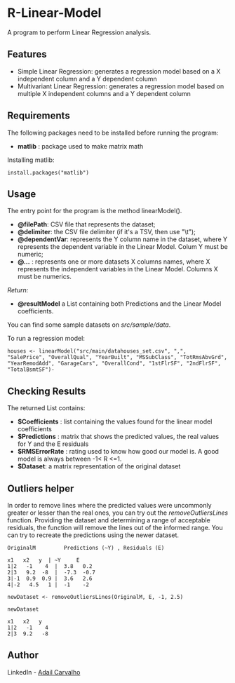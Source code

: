 # R-Linear-Model

A program to perform Linear Regression analysis.

## Features

*	Simple Linear Regression: generates a regression model based on a X independent column and a Y dependent column
*	Multivariant Linear Regression: generates a regression model based on multiple X independent columns and a Y dependent column

## Requirements

The following packages need to be installed before running the program:

*	**matlib** : package used to make matrix math

Installing matlib:

	install.packages("matlib")
	
## Usage

The entry point for the program is the method linearModel(). 

*	**@filePath**: CSV file that represents the dataset;
*	**@delimiter**: the CSV file delimiter (if it's a TSV, then use "\t");
*	**@dependentVar**: represents the Y column name in the dataset, where Y represents the dependent variable in the Linear Model.
    Colum Y must be numeric;
*	**@...** : represents one or more datasets X columns names, where X represents the independent variables in the Linear Model.
      Columns X must be numerics.

*Return:*
	  
*	**@resultModel** a List containing both Predictions and the Linear Model coefficients.

You can find some sample datasets on *src/sample/data*. 

To run a regression model:

	houses <- linearModel("src/main/datahouses_set.csv", ",", 
	"SalePrice", "OverallQual", "YearBuilt", "MSSubClass", "TotRmsAbvGrd", "YearRemodAdd", "GarageCars", "OverallCond", "1stFlrSF", "2ndFlrSF", "TotalBsmtSF")-

## Checking Results	

The returned List contains:

*	**$Coefficients** : list containing the values found for the linear model coefficients 
*	**$Predictions** : matrix that shows the predicted values, the real values for Y and the E residuals
*	**$RMSErrorRate** : rating used to know how good our model is. A good model is always between -1< R <=1.
*	**$Dataset**: a matrix representation of the original dataset
	
## Outliers helper

In order to remove lines where the predicted values were uncommonly greater or lesser than the real ones,
you can try out the *removeOutliersLines* function. Providing the dataset and determining a range of
acceptable residuals, the function will remove the lines out of the informed range. You can
try to recreate the predictions using the newer dataset. 

	OriginalM         Predictions (~Y) , Residuals (E)
  
	x1   x2   y  | ~Y     E
	1|2   -1    4  |  3.8   0.2
	2|3   9.2  -8  |  -7.3  -0.7
	3|-1  0.9  0.9 |  3.6   2.6
	4|-2   4.5   1 |  -1    -2 
  
	newDataset <- removeOutliersLines(OriginalM, E, -1, 2.5)

	newDataset
    
	x1   x2   y
	1|2   -1    4
	2|3  9.2   -8
	
## Author

LinkedIn - [Adail Carvalho](https://www.linkedin.com/in/adail-carvalho-a34343106)
